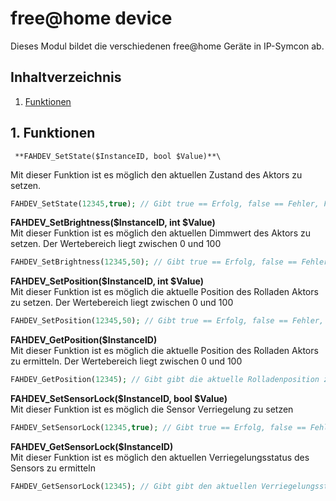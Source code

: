 # free@home device
   Dieses Modul bildet die verschiedenen free@home Geräte in IP-Symcon ab.
     
   ## Inhaltverzeichnis
   1. [Funktionen](#1-funktionen)
   

  ## 1. Funktionen

     **FAHDEV_SetState($InstanceID, bool $Value)**\
   Mit dieser Funktion ist es möglich den aktuellen Zustand des Aktors zu setzen.
   ```php
   FAHDEV_SetState(12345,true); // Gibt true == Erfolg, false == Fehler, Funktion nicht verfügbar
   ```
   **FAHDEV_SetBrightness($InstanceID, int $Value)**\
   Mit dieser Funktion ist es möglich den aktuellen Dimmwert des Aktors zu setzen. Der Wertebereich liegt zwischen 0 und 100
   ```php
   FAHDEV_SetBrightness(12345,50); // Gibt true == Erfolg, false == Fehler, Funktion nicht verfügbar
   ```
  **FAHDEV_SetPosition($InstanceID, int $Value)**\
   Mit dieser Funktion ist es möglich die aktuelle Position des Rolladen Aktors zu setzen. Der Wertebereich liegt zwischen 0 und 100
   ```php
   FAHDEV_SetPosition(12345,50); // Gibt true == Erfolg, false == Fehler, Funktion nicht verfügbar
   ```

   **FAHDEV_GetPosition($InstanceID)**\
   Mit dieser Funktion ist es möglich die aktuelle Position des Rolladen Aktors zu ermitteln. Der Wertebereich liegt zwischen 0 und 100
   ```php
   FAHDEV_GetPosition(12345); // Gibt gibt die aktuelle Rolladenposition zurück
   ```
   **FAHDEV_SetSensorLock($InstanceID, bool $Value)**\
   Mit dieser Funktion ist es möglich die Sensor Verriegelung zu setzen
   ```php
   FAHDEV_SetSensorLock(12345,true); // Gibt true == Erfolg, false == Fehler, Funktion nicht verfügbar
   ```

   **FAHDEV_GetSensorLock($InstanceID)**\
   Mit dieser Funktion ist es möglich den aktuellen Verriegelungsstatus des Sensors zu ermitteln
   ```php
   FAHDEV_GetSensorLock(12345); // Gibt gibt den aktuellen Verriegelungsstatus des Sensors zurück
   ```



   